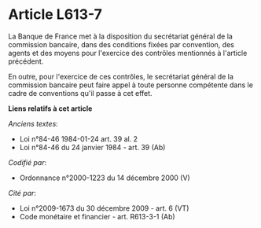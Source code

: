 # Article L613-7

La Banque de France met à la disposition du secrétariat général de la commission bancaire, dans des conditions fixées par
convention, des agents et des moyens pour l'exercice des contrôles mentionnés à l'article précédent.

En outre, pour l'exercice de ces contrôles, le secrétariat général de la commission bancaire peut faire appel à toute
personne compétente dans le cadre de conventions qu'il passe à cet effet.

**Liens relatifs à cet article**

_Anciens textes_:

  - Loi n°84-46 1984-01-24 art. 39 al. 2
  - Loi n°84-46 du 24 janvier 1984 - art. 39 (Ab)

_Codifié par_:

  - Ordonnance n°2000-1223 du 14 décembre 2000 (V)

_Cité par_:

  - Loi n°2009-1673 du 30 décembre 2009 - art. 6 (VT)
  - Code monétaire et financier - art. R613-3-1 (Ab)
